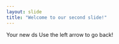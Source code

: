 ```yaml
---
layout: slide
title: "Welcome to our second slide!"
---
```

Your new ds 
Use the left arrow to go back!
